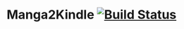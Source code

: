 # Manga2Kindle [![Build Status](https://travis-ci.org/EduFdezSoy/Manga2Kindle.svg?branch=master)](https://travis-ci.org/EduFdezSoy/Manga2Kindle)